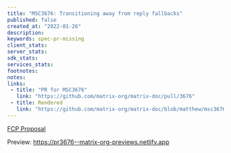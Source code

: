```yaml
---
title: "MSC3676: Transitioning away from reply fallbacks"
published: false
created_at: "2022-01-26"
description:
keywords: spec-pr-missing
client_stats:
server_stats:
sdk_stats:
services_stats:
footnotes:
notes:
links:
 - title: "PR for MSC3676"
   link: "https://github.com/matrix-org/matrix-doc/pull/3676"
 - title: Rendered
   link: "https://github.com/matrix-org/matrix-doc/blob/matthew/msc3676/proposals/3676-transitioning-away-from-reply-fallbacks.md"
---
```


[FCP Proposal](https://github.com/matrix-org/matrix-doc/pull/3676/#issuecomment-1022508062)

















<!-- Replace -->
Preview: https://pr3676--matrix-org-previews.netlify.app
<!-- Replace -->

